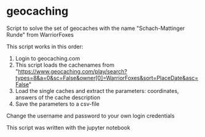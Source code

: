 # geocaching
Script to solve the set of geocaches with the name "Schach-Mattinger Runde" from WarriorFoxes

This script works in this order:

1. Login to geocaching.com
2. This script loads the cachenames from "https://www.geocaching.com/play/search?types=8&a=0&sc=False&owner[0]=WarriorFoxes&sort=PlaceDate&asc=False"
3. Load the single caches and extract the parameters: coordinates, answers of the cache description
4. Save the parameters to a csv-file

Change the username and password to your own login credentials

This script was written with the jupyter notebook
